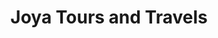 ---
title: "Joya Tours and Travels"
url: /vaduthala-kochi/joya-tours-and-travels/
shop: Reisebüro
---